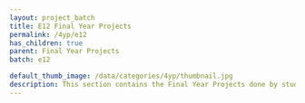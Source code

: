 ```yaml
---
layout: project_batch
title: E12 Final Year Projects
permalink: /4yp/e12
has_children: true
parent: Final Year Projects
batch: e12

default_thumb_image: /data/categories/4yp/thumbnail.jpg
description: This section contains the Final Year Projects done by students as a part of CO421 & CO 425 in their final year
---
```

